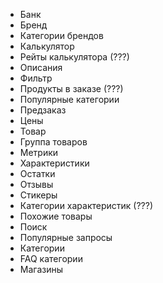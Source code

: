 * Банк
* Бренд
* Категории брендов
* Калькулятор
* Рейты калькулятора (???)
* Описания
* Фильтр
* Продукты в заказе (???)
* Популярные категории
* Предзаказ
* Цены
* Товар
* Группа товаров
* Метрики
* Характеристики
* Остатки
* Отзывы
* Стикеры
* Категории характеристик (???)
* Похожие товары
* Поиск
* Популярные запросы
* Категории
* FAQ категории
* Магазины